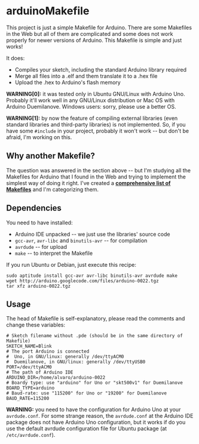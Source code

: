 arduinoMakefile
===============

This project is just a simple Makefile for Arduino. There are some Makefiles in the Web but all of them are complicated and some does not work properly for newer versions of Arduino. This Makefile is simple and just works!

It does:

- Compiles your sketch, including the standard Arduino library required
- Merge all files into a .elf and them translate it to a .hex file
- Upload the .hex to Arduino's flash memory


**WARNING[0]:** it was tested only in Ubuntu GNU/Linux with Arduino Uno. Probably it'll work well in any GNU/Linux distribution or Mac OS with Arduino Duemilanove. Windows users: sorry, please use a better OS.

**WARNING[1]:** by now the feature of compiling external libraries (even standard libraries and third-party libraries) is not implemented. So, if you have some `#include` in your project, probably it won't work -- but don't be afraid, I'm working on this.



Why another Makefile?
---------------------

The question was answered in the section above -- but I'm studying all the Makefiles for Arduino that I found in the Web and trying to implement the simplest way of doing it right. I've created a [**comprehensive list of Makefiles**](https://github.com/turicas/arduinoMakefile/blob/master/resources.markdown) and I'm categorizing them.


Dependencies
------------

You need to have installed:

- Arduino IDE unpacked -- we just use the libraries' source code
- `gcc-avr`, `avr-libc` and `binutils-avr` -- for compilation
- `avrdude` -- for upload
- `make` -- to interpret the Makefile


If you run Ubuntu or Debian, just execute this recipe:


    sudo aptitude install gcc-avr avr-libc binutils-avr avrdude make
    wget http://arduino.googlecode.com/files/arduino-0022.tgz
    tar xfz arduino-0022.tgz



Usage
-----

The head of Makefile is self-explanatory, please read the comments and change these variables:


    # Sketch filename without .pde (should be in the same directory of Makefile)
    SKETCH_NAME=Blink
    # The port Arduino is connected
    #  Uno, in GNU/linux: generally /dev/ttyACM0
    #  Duemilanove, in GNU/linux: generally /dev/ttyUSB0
    PORT=/dev/ttyACM0
    # The path of Arduino IDE
    ARDUINO_DIR=/home/alvaro/arduino-0022
    # Boardy type: use "arduino" for Uno or "skt500v1" for Duemilanove
    BOARD_TYPE=arduino
    # Baud-rate: use "115200" for Uno or "19200" for Duemilanove
    BAUD_RATE=115200


**WARNING:** you need to have the configuration for Arduino Uno at your `avrdude.conf`. For some strange reason, the `avrdude.conf` at the Arduino IDE package does not have Arduino Uno configuration, but it works if do you use the default avrdude configuration file for Ubuntu package (at `/etc/avrdude.conf`).
